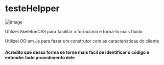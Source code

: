 # testeHelpper

![image](https://user-images.githubusercontent.com/51215549/117367720-ee3a6b00-ae98-11eb-8925-35d3b202c7a2.png)


<p>Utilizei SkeletonCSS para facilitar o formulário e torna-lo mais fluído</p>
<p>Utilizei OO em Js para fazer um construtor com as características do cliente</p>
<h4>Acredito que dessa forma se torne mais fácil de identificar o código e entender todo procedimento dele</h4>

